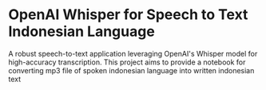 # OpenAI Whisper for Speech to Text Indonesian Language
A robust speech-to-text application leveraging OpenAI's Whisper model for high-accuracy transcription. This project aims to provide a notebook for converting mp3 file of spoken indonesian language into written indonesian text
